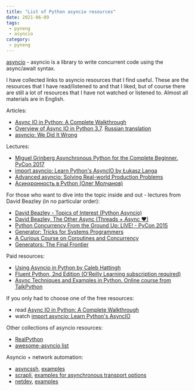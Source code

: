 ```yaml
---
title: "List of Python asyncio resources"
date: 2021-06-09
tags:
 - pyneng
 - asyncio
category:
 - pyneng
---
```


[asyncio](https://docs.python.org/3/library/asyncio.html) - asyncio is
a library to write concurrent code using the async/await syntax.

I have collected links to asyncio resources that I find useful.
These are the resources that I have read/listened to and that I liked,
but of course there are still a lot of resources that I have not watched
or listened to. Almost all materials are in English.

Articles:

* [Async IO in Python: A Complete Walkthrough](https://realpython.com/async-io-python/)
* [Overview of Async IO in Python 3.7](https://stackabuse.com/overview-of-async-io-in-python-3-7/). [Russian translation](https://webdevblog.ru/obzor-async-io-v-python-3-7/)
* [asyncio: We Did It Wrong](https://www.roguelynn.com/words/asyncio-we-did-it-wrong/)

Lectures:

* [Miguel Grinberg Asynchronous Python for the Complete Beginner. PyCon 2017](https://youtu.be/iG6fr81xHKA)
* [import asyncio: Learn Python's AsyncIO by Łukasz Langa](https://www.youtube.com/playlist?list=PLhNSoGM2ik6SIkVGXWBwerucXjgP1rHmB)
* [Advanced asyncio: Solving Real-world Production Problems](https://www.roguelynn.com/talks/advanced-asyncio/)
* [Асинхронность в Python (Олег Молчанов)](https://www.youtube.com/playlist?list=PLlWXhlUMyooawilqK4lPXRvxtbYiw34S8)

For those who want to dive into the topic inside and out - lectures from David Beazley (in no particular order):

* [David Beazley -  Topics of Interest (Python Asyncio)](https://www.youtube.com/watch?v=ZzfHjytDceU)
* [David Beazley, The Other Async (Threads + Async ❤)](https://www.youtube.com/watch?v=x1ndXuw7S0s)
* [Python Concurrency From the Ground Up: LIVE! - PyCon 2015](https://youtu.be/MCs5OvhV9S4)
* [Generator: Tricks for Systems Programmers](http://www.dabeaz.com/generators-uk/)
* [A Curious Course on Coroutines and Concurrency](https://www.youtube.com/watch?v=Z_OAlIhXziw)
* [Generators: The Final Frontier](https://www.youtube.com/watch?v=D1twn9kLmYg)


Paid resources:

* [Using Asyncio in Python by Caleb Hattingh](https://www.amazon.com/Using-Asyncio-Python-Understanding-Asynchronous/dp/1492075337)
* [Fluent Python, 2nd Edition (O'Reilly Learning subscription required)](https://learning.oreilly.com/library/view/fluent-python-2nd/9781492056348/)
* [Async Techniques and Examples in Python. Online course from TalkPython](https://training.talkpython.fm/courses/explore_async_python/async-in-python-with-threading-and-multiprocessing)

If you only had to choose one of the free resources:

* read [Async IO in Python: A Complete Walkthrough](https://realpython.com/async-io-python/)
* watch [import asyncio: Learn Python's AsyncIO](https://www.youtube.com/playlist?list=PLhNSoGM2ik6SIkVGXWBwerucXjgP1rHmB)

Other collections of asyncio resources:

* [RealPython](https://realpython.com/async-io-python/#articles)
* [awesome-asyncio list](https://github.com/timofurrer/awesome-asyncio)

Asyncio + network automation:

* [asyncssh](https://asyncssh.readthedocs.io/en/latest/), [examples](https://github.com/natenka/pyneng-examples/tree/main/asyncio/asyncio02_libs/asyncssh)
* [scrapli](https://carlmontanari.github.io/scrapli/user_guide/basic_usage/), [examples for asynchronous transport options](https://github.com/natenka/pyneng-examples/tree/main/asyncio/asyncio02_libs/scrapli)
* [netdev](http://netdev.readthedocs.io/), [examples](https://github.com/natenka/pyneng-examples/tree/main/asyncio/asyncio02_libs/netdev)

